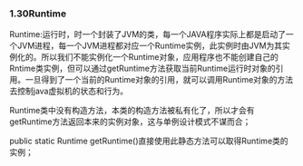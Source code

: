 ### 1.30Runtime

Runtime:运行时，时一个封装了JVM的类，每一个JAVA程序实际上都是启动了一个JVM进程，每一个JVM进程都对应一个Runtime实例，此实例时由JVM为其实例化的。所以我们不能实例化一个Runtime对象，应用程序也不能创建自己的Rntime类实例，但可以通过getRuntime方法获取当前Runtime运行时对象的引用。一旦得到了一个当前的Runtime对象的引用，就可以调用Runtime对象的方法去控制java虚拟机的状态和行为。

Runtime类中没有构造方法，本类的构造方法被私有化了，所以才会有getRuntime方法返回本来的实例对象，这与单例设计模式不谋而合；

public static Runtime getRuntime()直接使用此静态方法可以取得Runtime类的实例；